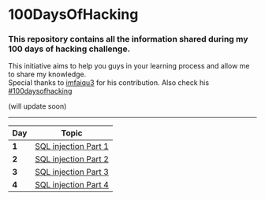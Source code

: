 # 100DaysOfHacking

### This repository contains all the information shared during my 100 days of hacking challenge.                                                               
This initiative aims to help you guys in your learning process and allow me to share my knowledge.     
Special thanks to [imfaiqu3](https://twitter.com/imfaiqu3) for his contribution. Also check his [#100daysofhacking](https://github.com/faiqu3/100DaysOfHacking)

(will update soon)

___
Day | Topic
--- | ---
**1** |  [SQL injection Part 1](/days/day1.md)
**2** |  [SQL injection Part 2](/days/day2.md)
**3** |  [SQL injection Part 3](/days/day3.md)
**4** |  [SQL injection Part 4](/days/day4.md)


